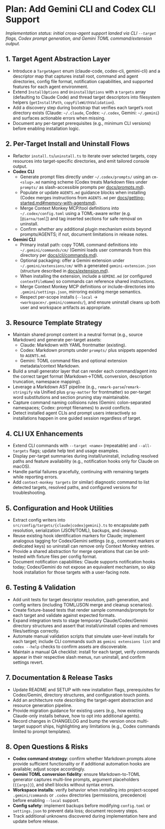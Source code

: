 # Plan: Add Gemini CLI and Codex CLI Support

_Implementation status: initial cross-agent support landed via CLI `--target` flags, Codex prompt generation, and Gemini TOML command/extension output._

## 1. Target Agent Abstraction Layer

- Introduce a `TargetAgent` enum (claude-code, codex-cli, gemini-cli) and a descriptor map that captures install root, command and agent directories, config file format, notification capabilities, and supported features for each agent environment.
- Extend `InstallOptions` and `UninstallOptions` with a `targets` array (defaulting to Claude Code) and thread target descriptors into filesystem helpers (`getInstallPath`, `copyFileWithValidation`).
- Add a discovery step during bootstrap that verifies each target’s root directory exists (Claude: `~/.claude`, Codex: `~/.codex`, Gemini: `~/.gemini`) and surfaces actionable errors when missing.
- Document any per-target prerequisites (e.g., minimum CLI versions) before enabling installation logic.

## 2. Per-Target Install and Uninstall Flows

- Refactor `install.ts`/`uninstall.ts` to iterate over selected targets, copy resources into target-specific directories, and emit tailored console output.
- **Codex CLI**
  - Generate prompt files directly under `~/.codex/prompts/` using an `cm-<slug>.md` naming scheme (Codex treats Markdown files under `prompts/` as slash-accessible prompts per [docs/prompts.md](https://github.com/openai/codex/blob/main/docs/prompts.md)).
  - Populate or update `AGENTS.md` guidance blocks when installing (Codex merges instructions from `AGENTS.md` per [docs/getting-started.md#memory-with-agentsmd](https://github.com/openai/codex/blob/main/docs/getting-started.md#memory-with-agentsmd)).
  - Merge Context Monkey MCP/tool definitions into `~/.codex/config.toml` using a TOML-aware writer (e.g. [`@iarna/toml`]) and tag inserted sections for safe removal on uninstall.
  - Confirm whether any additional plugin mechanism exists beyond prompts/AGENTS; if not, document limitations in release notes.
- **Gemini CLI**
  - Primary install path: copy TOML command definitions into `~/.gemini/commands/cm/` (Gemini loads user commands from this directory per [docs/cli/commands.md](https://github.com/google-gemini/gemini-cli/blob/main/docs/cli/commands.md)).
  - Optional packaging: offer a Gemini extension under `~/.gemini/extensions/cm/` with a generated `gemini-extension.json` (structure described in [docs/extension.md](https://github.com/google-gemini/gemini-cli/blob/main/docs/extension.md)).
  - When installing the extension, include a `GEMINI.md` (or configured `contextFileName`) so commands can reference shared instructions.
  - Merge Context Monkey MCP definitions or include-directories into `.gemini/settings.json`, mirroring existing merge semantics.
  - Respect per-scope installs (`--local` → `<workspace>/.gemini/commands/`), and ensure uninstall cleans up both user and workspace artifacts as appropriate.

## 3. Resource Template Strategy

- Maintain shared prompt content in a neutral format (e.g., source Markdown) and generate per-target assets:
  - Claude: Markdown with YAML frontmatter (existing).
  - Codex: Markdown prompts under `prompts/` plus snippets appended to `AGENTS.md`.
  - Gemini: TOML command files and optional extension metadata/context Markdown.
- Build a small generator layer that can render each command/agent into the correct target format (Markdown→TOML conversion, description truncation, namespace mapping).
- Leverage a Markdown AST pipeline (e.g., `remark-parse`/`remark-stringify` via Unified plus `gray-matter` for frontmatter) so per-target word substitutions and section pruning stay maintainable.
- Capture command naming collisions rules (Gemini: colon-separated namespaces; Codex: prompt filenames) to avoid conflicts.
- Detect installed agent CLIs and prompt users interactively so installations happen in one guided session regardless of target.

## 4. CLI UX Enhancements

- Extend CLI commands with `--target <name>` (repeatable) and `--all-targets` flags; update help text and usage examples.
- Display per-target summaries during install/uninstall, including resolved paths and feature availability (e.g., notification hooks only for Claude on macOS).
- Handle partial failures gracefully, continuing with remaining targets while reporting errors.
- Add `context-monkey targets` (or similar) diagnostic command to list detected targets, resolved paths, and configured versions for troubleshooting.

## 5. Configuration and Hook Utilities

- Extract config writers into `src/config/targets/{claude|codex|gemini}.ts` to encapsulate path resolution, serialization (JSON/TOML), backups, and cleanup.
- Reuse existing hook identification markers for Claude; implement analogous tagging for Codex/Gemini settings (e.g., comment markers or dedicated keys) so uninstall can remove only Context Monkey entries.
- Provide a shared abstraction for merge operations that can be unit-tested with fixture files per config format.
- Document notification capabilities: Claude supports notification hooks today; Codex/Gemini do not expose an equivalent mechanism, so skip hook installation for those targets with a user-facing note.

## 6. Testing & Validation

- Add unit tests for target descriptor resolution, path generation, and config writers (including TOML/JSON merge and cleanup scenarios).
- Create fixture-based tests that render sample commands/prompts for each target and validate against expected formats.
- Expand integration tests to stage temporary Claude/Codex/Gemini directory structures and assert that install/uninstall copies and removes files/settings correctly.
- Automate manual validation scripts that simulate user-level installs for each target; include CLI commands such as `gemini extensions list` and `codex --help` checks to confirm assets are discoverable.
- Maintain a manual QA checklist: install for each target, verify commands appear in their respective slash menus, run uninstall, and confirm settings revert.

## 7. Documentation & Release Tasks

- Update README and SETUP with new installation flags, prerequisites for Codex/Gemini, directory structures, and configuration touch points.
- Add an architecture note describing the target-agent abstraction and resource generation pipeline.
- Provide migration guidance for existing users (e.g., how existing Claude-only installs behave, how to opt into additional agents).
- Record changes in CHANGELOG and bump the version once multi-target support ships, highlighting any limitations (e.g., Codex commands limited to prompt templates).

## 8. Open Questions & Risks

- **Codex command strategy**: confirm whether Markdown prompts alone provide sufficient functionality or if additional automation hooks are available; adjust scope accordingly.
- **Gemini TOML conversion fidelity**: ensure Markdown-to-TOML generator captures multi-line prompts, argument placeholders (`{{args}}`), and shell blocks without syntax errors.
- **Workspace installs**: verify behavior when installing into project-scoped `.gemini/commands` or `.codex` directories (permissions, precedence) before enabling `--local` support.
- **Config safety**: implement backups before modifying `config.toml` or `settings.json` to prevent data loss; document recovery steps.
- Track additional unknowns discovered during implementation here and update before release.
